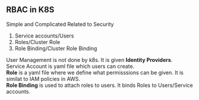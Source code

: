 ## RBAC in K8S
Simple and Complicated
Related to Security
1. Service accounts/Users
2. Roles/Cluster Role
3. Role Binding/Cluster Role Binding

User Management is not done by k8s. It is given **Identity Providers**.\
Service Account is yaml file which users can create.\
**Role** is a yaml file where we define what permisssions can be given. It is similat to IAM policies in AWS.\
**Role Binding** is used to attach roles to users. It binds Roles to Users/Service accounts.
